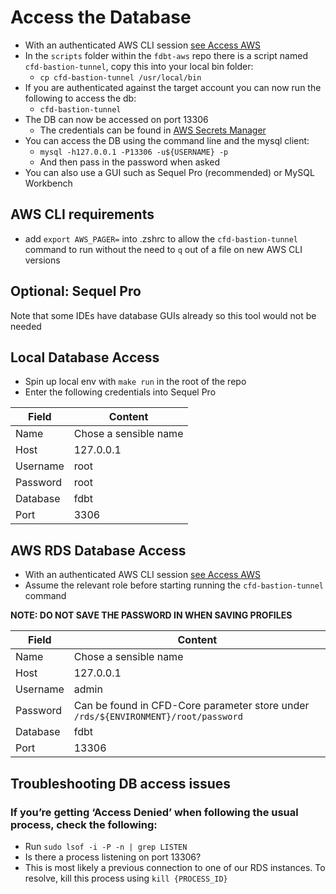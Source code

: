 # Access the Database

- With an authenticated AWS CLI session [see Access AWS](./access-aws.md)
- In the `scripts` folder within the `fdbt-aws` repo there is a script named `cfd-bastion-tunnel`, copy this into your local bin folder:
  - `cp cfd-bastion-tunnel /usr/local/bin`
- If you are authenticated against the target account you can now run the following to access the db:
  - `cfd-bastion-tunnel`
- The DB can now be accessed on port 13306
  - The credentials can be found in [AWS Secrets Manager](https://eu-west-2.console.aws.amazon.com/systems-manager/parameters/fdbt-rds-root-password)
- You can access the DB using the command line and the mysql client:
  - `mysql -h127.0.0.1 -P13306 -u${USERNAME} -p`
  - And then pass in the password when asked
- You can also use a GUI such as Sequel Pro (recommended) or MySQL Workbench

## AWS CLI requirements

- add `export AWS_PAGER=` into .zshrc to allow the `cfd-bastion-tunnel` command to run without the need to `q` out of a file on new AWS CLI versions

## Optional: Sequel Pro

Note that some IDEs have database GUIs already so this tool would not be needed

## Local Database Access

- Spin up local env with `make run` in the root of the repo
- Enter the following credentials into Sequel Pro

| Field    | Content               |
| -------- | --------------------- |
| Name     | Chose a sensible name |
| Host     | 127.0.0.1             |
| Username | root                  |
| Password | root                  |
| Database | fdbt                  |
| Port     | 3306                  |

## AWS RDS Database Access

- With an authenticated AWS CLI session [see Access AWS](./access-aws.md)
- Assume the relevant role before starting running the `cfd-bastion-tunnel` command

**NOTE: DO NOT SAVE THE PASSWORD IN WHEN SAVING PROFILES**

| Field    | Content                                                                            |
| -------- | ---------------------------------------------------------------------------------- |
| Name     | Chose a sensible name                                                              |
| Host     | 127.0.0.1                                                                          |
| Username | admin                                                                              |
| Password | Can be found in CFD-Core parameter store under `/rds/${ENVIRONMENT}/root/password` |
| Database | fdbt                                                                               |
| Port     | 13306                                                                              |

## Troubleshooting DB access issues

### If you’re getting ‘Access Denied’ when following the usual process, check the following:

- Run `sudo lsof -i -P -n | grep LISTEN`
- Is there a process listening on port 13306?
- This is most likely a previous connection to one of our RDS instances. To resolve, kill this process using `kill {PROCESS_ID}`
